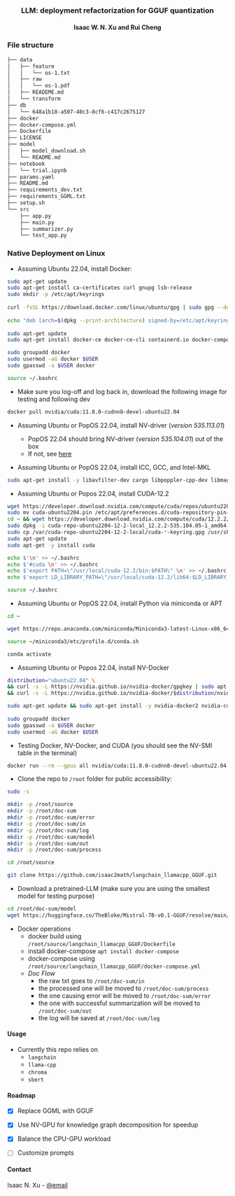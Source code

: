 <h3 align="center"> LLM: deployment refactorization for GGUF quantization</h3>
<h4 align="center"> Isaac W. N. Xu and Rui Cheng</h4>

### File structure

```txt
├── data
│   ├── feature
│   │   └── os-1.txt
│   ├── raw
│   │   └── os-1.pdf
│   ├── READEME.md
│   └── transform
├── db
│   └── 648a1b18-a507-40c3-8cf6-c417c2675127
├── docker
├── docker-compose.yml
├── Dockerfile
├── LICENSE
├── model
│   ├── model_download.sh
│   └── README.md
├── notebook
│   └── trial.ipynb
├── params.yaml
├── README.md
├── requirements_dev.txt
├── requirements_GGML.txt
├── setup.sh
└── src
    ├── app.py
    ├── main.py
    ├── summarizer.py
    └── test_app.py
```

### Native Deployment on Linux

- Assuming Ubuntu 22.04, install Docker:

```sh
sudo apt-get update
sudo apt-get install ca-certificates curl gnupg lsb-release 
sudo mkdir -p /etc/apt/keyrings 
    
curl -fsSL https://download.docker.com/linux/ubuntu/gpg | sudo gpg --dearmor -o /etc/apt/keyrings/docker.gpg 
    
echo "deb [arch=$(dpkg --print-architecture) signed-by=/etc/apt/keyrings/docker.gpg] https://download.docker.com/linux/ubuntu $(lsb_release -cs) stable" | sudo tee /etc/apt/sources.list.d/docker.list > /dev/null 
    
sudo apt-get update 
sudo apt-get install docker-ce docker-ce-cli containerd.io docker-compose-plugin 

sudo groupadd docker
sudo usermod -aG docker $USER
sudo gpasswd -a $USER docker

source ~/.bashrc
```

- Make sure you log-off and log back in, download the following image for testing and following dev

```sh
docker pull nvidia/cuda:11.8.0-cudnn8-devel-ubuntu22.04
```

- Assuming Ubuntu or PopOS 22.04, install NV-driver (*version 535.113.01*)
  - PopOS 22.04 should bring NV-driver (*version 535.104.01*) out of the box
  - If not, see [here](https://ubuntu.com/server/docs/nvidia-drivers-installation)

- Assuming Ubuntu or PopOS 22.04, install ICC, GCC, and Intel-MKL

```sh
sudo apt-get install -y libavfilter-dev cargo libpoppler-cpp-dev libmagick++-dev librsvg2-dev tesseract-ocr-eng libtesseract-dev libleptonica-dev libgmp3-dev libcurl4-gnutls-dev libv8-dev  libssl-dev libjpeg62 libxml2-dev libcairo2-dev libudunits2-dev libgeos-dev libgdal-dev clang gcc g++ libmpfr-dev libssh2-1-dev libgit2-dev xdotool xclip libcupti-dev libglu1-mesa-dev freeglut3-dev  mesa-common-dev gfortran libx11-dev libmkl-dev libboost-all-dev libmlpack-dev libboost-test-dev  libboost-serialization-dev libarmadillo-dev binutils-dev
```

- Assuming Ubuntu or Popos 22.04, install CUDA-12.2

```sh
wget https://developer.download.nvidia.com/compute/cuda/repos/ubuntu2204/x86_64/cuda-ubuntu2204.pin
sudo mv cuda-ubuntu2204.pin /etc/apt/preferences.d/cuda-repository-pin-600
cd ~ && wget https://developer.download.nvidia.com/compute/cuda/12.2.2/local_installers/cuda-repo-ubuntu2204-12-2-local_12.2.2-535.104.05-1_amd64.deb
sudo dpkg -i cuda-repo-ubuntu2204-12-2-local_12.2.2-535.104.05-1_amd64.deb
sudo cp /var/cuda-repo-ubuntu2204-12-2-local/cuda-*-keyring.gpg /usr/share/keyrings/
sudo apt-get update
sudo apt-get -y install cuda

echo $'\n' >> ~/.bashrc
echo $'#cuda \n' >> ~/.bashrc
echo $'export PATH=\"/usr/local/cuda-12.2/bin:$PATH\" \n' >> ~/.bashrc
echo $'export LD_LIBRARY_PATH=\"/usr/local/cuda-12.2/lib64:$LD_LIBRARY_PATH\" \n' >> ~/.bashrc

source ~/.bashrc
```

- Assuming Ubuntu or PopOS 22.04, install Python via miniconda or APT

```sh
cd ~

wget https://repo.anaconda.com/miniconda/Miniconda3-latest-Linux-x86_64.sh && bash Miniconda3-latest-Linux-x86_64.sh

source ~/miniconda3/etc/profile.d/conda.sh

conda activate
```

- Assuming Ubuntu or Popos 22.04, install NV-Docker

```sh
distribution="ubuntu22.04" \
&& curl -s -L https://nvidia.github.io/nvidia-docker/gpgkey | sudo apt-key add - \
&& curl -s -L https://nvidia.github.io/nvidia-docker/$distribution/nvidia-docker.list | sudo tee /etc/apt/sources.list.d/nvidia-docker.list

sudo apt-get update && sudo apt-get install -y nvidia-docker2 nvidia-container-toolkit && source ~/.bashrc && sudo systemctl restart docker
    
sudo groupadd docker
sudo gpasswd -a $USER docker
sudo usermod -aG docker $USER
```

- Testing Docker, NV-Docker, and CUDA (you should see the NV-SMI table in the terminal)

```sh
docker run --rm --gpus all nvidia/cuda:11.8.0-cudnn8-devel-ubuntu22.04 nvidia-smi
```

- Clone the repo to `/root` folder for public accessibility:
 
```sh
sudo -s

mkdir -p /root/source
mkdir -p /root/doc-sum
mkdir -p /root/doc-sum/error
mkdir -p /root/doc-sum/in
mkdir -p /root/doc-sum/log
mkdir -p /root/doc-sum/model
mkdir -p /root/doc-sum/out
mkdir -p /root/doc-sum/process

cd /root/source 

git clone https://github.com/isaac2math/langchain_llamacpp_GGUF.git
```

- Download a pretrained-LLM (make sure you are using the smallest model for testing purpose)

```sh
cd /root/doc-sum/model 
wget https://huggingface.co/TheBloke/Mistral-7B-v0.1-GGUF/resolve/main/mistral-7b-v0.1.Q2_K.gguf
```

- Docker operations
  - docker build using `/root/source/langchain_llamacpp_GGUF/Dockerfile`
  - install docker-compose `apt install docker-compose`
  - docker-compose using `/root/source/langchain_llamacpp_GGUF/docker-compose.yml`
  - *Doc Flow*
    - the raw txt goes to `/root/doc-sum/in`
    - the processed one will be moved to `/root/doc-sum/process`
    - the one causing error will be moved to `/root/doc-sum/error`
    - the one with successful summarization will be moved to `/root/doc-sum/out`
    - the log will be saved at `/root/doc-sum/log`

#### Usage

- Currently this repo relies on
  - `langchain`
  - `llama-cpp`
  - `chroma`
  - `sbert`


#### Roadmap

- [x] Replace GGML with GGUF
- [x] Use NV-GPU for knowledge graph decomposition for speedup
- [x] Balance the CPU-GPU workload
- [ ] Customize prompts 


#### Contact

Isaac N. Xu - [@email](xuningandy@gmail.com)

